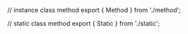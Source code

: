 

// instance class method
export { Method } from './method';

// static class method
export { Static } from './static';

